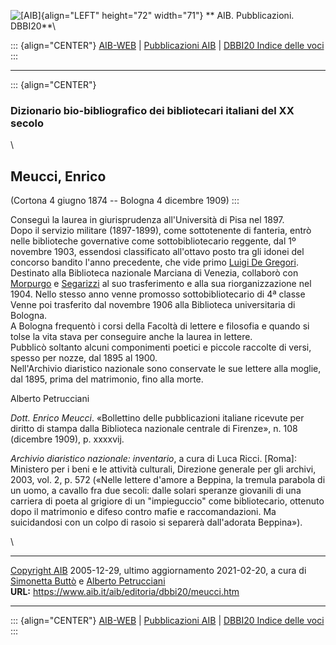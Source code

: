 ![\[AIB\]](/aib/wi/aibv72.gif){align="LEFT" height="72" width="71"}
** AIB. Pubblicazioni. DBBI20**\

::: {align="CENTER"}
[AIB-WEB](/) \| [Pubblicazioni AIB](/pubblicazioni/) \| [DBBI20 Indice
delle voci](dbbi20.htm)
:::

------------------------------------------------------------------------

::: {align="CENTER"}
### Dizionario bio-bibliografico dei bibliotecari italiani del XX secolo

\

## Meucci, Enrico

(Cortona 4 giugno 1874 -- Bologna 4 dicembre 1909)
:::

Conseguì la laurea in giurisprudenza all\'Università di Pisa nel 1897.\
Dopo il servizio militare (1897-1899), come sottotenente di fanteria,
entrò nelle biblioteche governative come sottobibliotecario reggente,
dal 1º novembre 1903, essendosi classificato all\'ottavo posto tra gli
idonei del concorso bandito l\'anno precedente, che vide primo [Luigi De
Gregori](degregori.htm).\
Destinato alla Biblioteca nazionale Marciana di Venezia, collaborò con
[Morpurgo](morpurgo.htm) e [Segarizzi](segarizzi.htm) al suo
trasferimento e alla sua riorganizzazione nel 1904. Nello stesso anno
venne promosso sottobibliotecario di 4ª classe\
Venne poi trasferito dal novembre 1906 alla Biblioteca universitaria di
Bologna.\
A Bologna frequentò i corsi della Facoltà di lettere e filosofia e
quando si tolse la vita stava per conseguire anche la laurea in
lettere.\
Pubblicò soltanto alcuni componimenti poetici e piccole raccolte di
versi, spesso per nozze, dal 1895 al 1900.\
Nell\'Archivio diaristico nazionale sono conservate le sue lettere alla
moglie, dal 1895, prima del matrimonio, fino alla morte.

Alberto Petrucciani

*Dott. Enrico Meucci*. «Bollettino delle pubblicazioni italiane ricevute
per diritto di stampa dalla Biblioteca nazionale centrale di Firenze»,
n. 108 (dicembre 1909), p. xxxxvij.

*Archivio diaristico nazionale: inventario*, a cura di Luca Ricci.
\[Roma\]: Ministero per i beni e le attività culturali, Direzione
generale per gli archivi, 2003, vol. 2, p. 572 («Nelle lettere d\'amore
a Beppina, la tremula parabola di un uomo, a cavallo fra due secoli:
dalle solari speranze giovanili di una carriera di poeta al grigiore di
un \"impieguccio\" come bibliotecario, ottenuto dopo il matrimonio e
difeso contro mafie e raccomandazioni. Ma suicidandosi con un colpo di
rasoio si separerà dall\'adorata Beppina»).

\

------------------------------------------------------------------------

[Copyright AIB](/su-questo-sito/dichiarazione-di-copyright-aib-web/)
2005-12-29, ultimo aggiornamento 2021-02-20, a cura di [Simonetta
Buttò](/aib/redazione3.htm) e [Alberto
Petrucciani](/su-questo-sito/redazione-aib-web/)\
**URL:** https://www.aib.it/aib/editoria/dbbi20/meucci.htm

------------------------------------------------------------------------

::: {align="CENTER"}
[AIB-WEB](/) \| [Pubblicazioni AIB](/pubblicazioni/) \| [DBBI20 Indice
delle voci](dbbi20.htm)
:::
